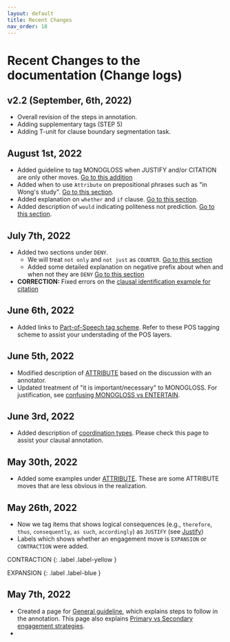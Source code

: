 ```yaml
---
layout: default
title: Recent Changes
nav_order: 18
---
```


# Recent Changes to the documentation (Change logs)

## v2.2 (September, 6th, 2022)

- Overall revision of the steps in annotation.
- Adding supplementary tags (STEP 5)
- Adding T-unit for clause boundary segmentation task.

## August 1st, 2022

- Added guideline to tag MONOGLOSS when JUSTIFY and/or CITATION are only other moves. [Go to this addition](6_Part5_summary.md#monogloss-should-be-used-when-justify-and-citation-is-the-only-other-moves)
- Added when to use `Attribute` on prepositional phrases such as "in Wong's study". [Go to this section](2_Part1_Understanding_Engagement.md#attribution-using-prepositional-phrase).
- Added explanation on `whether` and `if` clause. [Go to this section](5_Part4_confusing_tags.md#whether-sv-and-if-sv).
- Added description of `would` indicating politeness not prediction. [Go to this section](5_Part4_confusing_tags.md#would-in-i-would-like-to-i-would-prefer).


## July 7th, 2022

- Added two sections under `DENY`.
  - We will treat `not only` and `not just` as `COUNTER`. [Go to this section](2_Part1_Understanding_Engagement.md#tagging-not-only-as-counter2part1understandingengagementmddisclaim-counter)
  - Added some detailed explanation on negative prefix about when and when not they are `DENY` [Go to this section](2_Part1_Understanding_Engagement.md#tagging-negative-prefixes-such-as-un--non)
- **CORRECTION:** Fixed errors on the [clausal identification example for citation](4_Part3_tag_spans.md#citations)

## June 6th, 2022

- Added links to [Part-of-Speech tag scheme](6_Part5_summary.md#part-of-speech-layers). Refer to these POS tagging scheme to assist your understading of the POS layers.

## June 5th, 2022

- Modified description of [ATTRIBUTE](2_Part1_Understanding_Engagement.md#attribute) based on the discussion with an annotator.
- Updated treatment of "it is important/necessary" to MONOGLOSS. For justification, see [confusing MONOGLOSS vs ENTERTAIN](5_Part4_confusing_tags.md#entertain-or-monogloss).  

## June 3rd, 2022

- Added description of [coordination types](1_Basic_grammar.md#coordination). Please check this page to assist your clausal annotation.


## May 30th, 2022

- Added some examples under [ATTRIBUTE](2_Part1_Understanding_Engagement.md#attribute). These are some ATTRIBUTE moves that are less obvious in the realization.

## May 26th, 2022

- Now we tag items that shows logical consequences (e.g., `therefore`, `thus`, `consequently`, `as such`, `accordingly`) as `JUSTIFY` (see [Justify](2_Part1_Understanding_Engagement.md#justify))
- Labels which shows whether an engagement move is `EXPANSION` or `CONTRACTION` were added.

CONTRACTION
{: .label .label-yellow }

EXPANSION
{: .label .label-blue }


## May 7th, 2022

- Created a page for [General guideline](6_Part5_summary.md), which explains steps to follow in the annotation. This page also explains [Primary vs Secondary engagement strategies](6_Part5_summary.md#3-engagement-annotation).
- 
  